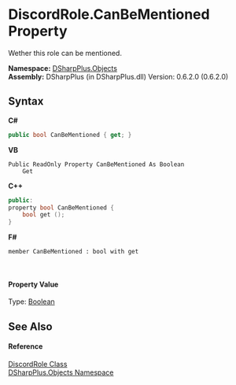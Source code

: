 # DiscordRole.CanBeMentioned Property 
 

Wether this role can be mentioned.

**Namespace:**&nbsp;<a href="b70db947-75ff-488f-5245-350c6ca1e522">DSharpPlus.Objects</a><br />**Assembly:**&nbsp;DSharpPlus (in DSharpPlus.dll) Version: 0.6.2.0 (0.6.2.0)

## Syntax

**C#**<br />
``` C#
public bool CanBeMentioned { get; }
```

**VB**<br />
``` VB
Public ReadOnly Property CanBeMentioned As Boolean
	Get
```

**C++**<br />
``` C++
public:
property bool CanBeMentioned {
	bool get ();
}
```

**F#**<br />
``` F#
member CanBeMentioned : bool with get

```

<br />

#### Property Value
Type: <a href="http://msdn2.microsoft.com/en-us/library/a28wyd50" target="_blank">Boolean</a>

## See Also


#### Reference
<a href="81d633fd-2630-c555-696f-75579938368e">DiscordRole Class</a><br /><a href="b70db947-75ff-488f-5245-350c6ca1e522">DSharpPlus.Objects Namespace</a><br />